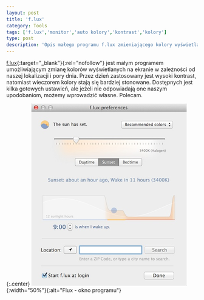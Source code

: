 ```yaml
---
layout: post
title: 'f.lux'
category: Tools
tags: ['f.lux','monitor','auto kolory','kontrast','kolory']
type: post
description: 'Opis małego programu f.lux zmieniającego kolory wyświetlane na naszym ekranie w zależności od pory dnia.'
---
```


[f.lux](https://justgetflux.com/){:target="_blank"}{:rel="nofollow"} jest małym programem umożliwiającym zmianę kolorów wyświetlanych na ekranie w zależności od naszej lokalizacji i pory dnia. Przez dzień zastosowany jest wysoki kontrast, natomiast wieczorem kolory stają się bardziej stonowane.  Dostępnych jest kilka gotowych ustawień, ale jeżeli nie odpowiadają one naszym upodobaniom, możemy wprowadzić własne. Polecam.

{:.center}
![f.lux](/public/uploads/2014/05/flux.jpg){:width="50%"}{:alt="Flux - okno programu"}
